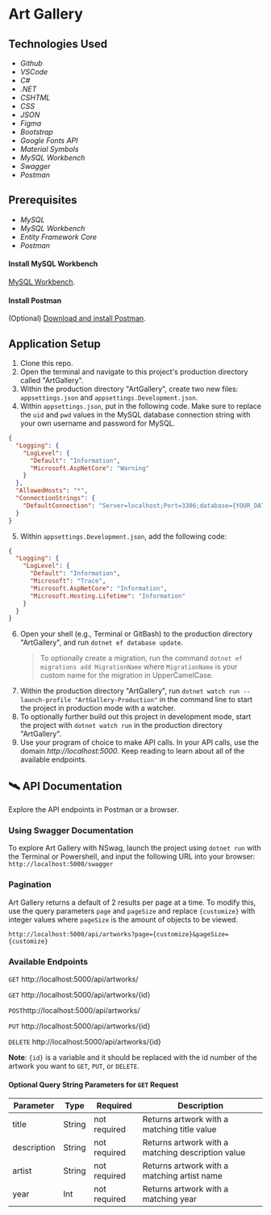 # Art Gallery

## Technologies Used
* _Github_
* _VSCode_
* _C#_
* _.NET_
* _CSHTML_
* _CSS_
* _JSON_
* _Figma_
* _Bootstrap_
* _Google Fonts API_
* _Material Symbols_
* _MySQL Workbench_
* _Swagger_
* _Postman_

## Prerequisites

* _MySQL_
* _MySQL Workbench_
* _Entity Framework Core_
* _Postman_

#### Install MySQL Workbench
 [MySQL Workbench](https://dev.mysql.com/downloads/workbench/).

#### Install Postman
(Optional) [Download and install Postman](https://www.postman.com/downloads/).

## Application Setup

1. Clone this repo.
2. Open the terminal and navigate to this project's production directory called "ArtGallery".
3. Within the production directory "ArtGallery", create two new files: `appsettings.json` and `appsettings.Development.json`.
4. Within `appsettings.json`, put in the following code. Make sure to replace the `uid` and `pwd` values in the MySQL database connection string with your own username and password for MySQL.

```json
{
  "Logging": {
    "LogLevel": {
      "Default": "Information",
      "Microsoft.AspNetCore": "Warning"
    }
  },
  "AllowedHosts": "*",
  "ConnectionStrings": {
    "DefaultConnection": "Server=localhost;Port=3306;database={YOUR_DATABASE};uid={USERNAME};pwd={PASSWORD};"
  }
}
```

5. Within `appsettings.Development.json`, add the following code:

```json
{
  "Logging": {
    "LogLevel": {
      "Default": "Information",
      "Microsoft": "Trace",
      "Microsoft.AspNetCore": "Information",
      "Microsoft.Hosting.Lifetime": "Information"
    }
  }
}
```

6. Open your shell (e.g., Terminal or GitBash) to the production directory "ArtGallery", and run `dotnet ef database update`.
    > To optionally create a migration, run the command `dotnet ef migrations add MigrationName` where `MigrationName` is your custom name for the migration in UpperCamelCase. 
7. Within the production directory "ArtGallery", run `dotnet watch run --launch-profile "ArtGallery-Production"` in the command line to start the project in production mode with a watcher. 
8. To optionally further build out this project in development mode, start the project with `dotnet watch run` in the production directory "ArtGallery".
9. Use your program of choice to make API calls. In your API calls, use the domain _http://localhost:5000_. Keep reading to learn about all of the available endpoints.

## 🛰️ API Documentation
Explore the API endpoints in Postman or a browser.

### Using Swagger Documentation 
To explore Art Gallery with NSwag, launch the project using `dotnet run` with the Terminal or Powershell, and input the following URL into your browser: `http://localhost:5000/swagger`

### Pagination
Art Gallery returns a default of 2 results per page at a time. To modify this, use the query parameters `page` and `pageSize` and replace `{customize}` with integer values where `pageSize` is the amount of objects to be viewed.

```
http://localhost:5000/api/artworks?page={customize}&pageSize={customize}
```

### Available Endpoints

`GET` http://localhost:5000/api/artworks/

`GET` http://localhost:5000/api/artworks/{id}

`POST`http://localhost:5000/api/artworks/

`PUT` http://localhost:5000/api/artworks/{id}

`DELETE` http://localhost:5000/api/artworks/{id}

**Note**: `{id}` is a variable and it should be replaced with the id number of the artwork you want to `GET`, `PUT`, or `DELETE`.

#### Optional Query String Parameters for `GET` Request

| Parameter   | Type        |  Required    | Description |
| ----------- | ----------- | -----------  | ----------- |
| title       | String      | not required | Returns artwork with a matching title value |
| description | String      | not required | Returns artwork with a matching description value |
| artist      | String      | not required | Returns artwork with a matching artist name |
| year        | Int         | not required | Returns artwork with a matching year |